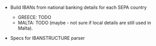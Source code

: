 - Build IBANs from national banking details for each SEPA country
  - GREECE: TODO
  - MALTA: TODO (maybe - not sure if local details are still used in Malta).

- Specs for IBANSTRUCTURE parser
